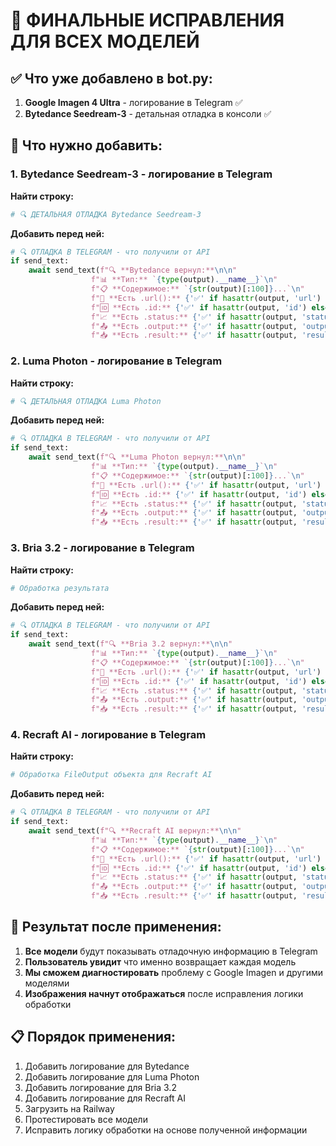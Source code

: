 # 🔧 ФИНАЛЬНЫЕ ИСПРАВЛЕНИЯ ДЛЯ ВСЕХ МОДЕЛЕЙ

## ✅ Что уже добавлено в bot.py:
1. **Google Imagen 4 Ultra** - логирование в Telegram ✅
2. **Bytedance Seedream-3** - детальная отладка в консоли ✅

## 🔧 Что нужно добавить:

### 1. Bytedance Seedream-3 - логирование в Telegram
**Найти строку:**
```python
# 🔍 ДЕТАЛЬНАЯ ОТЛАДКА Bytedance Seedream-3
```

**Добавить перед ней:**
```python
# 🔍 ОТЛАДКА В TELEGRAM - что получили от API
if send_text:
    await send_text(f"🔍 **Bytedance вернул:**\n\n"
                  f"📊 **Тип:** `{type(output).__name__}`\n"
                  f"📋 **Содержимое:** `{str(output)[:100]}...`\n"
                  f"🔗 **Есть .url():** {'✅' if hasattr(output, 'url') else '❌'}\n"
                  f"🆔 **Есть .id:** {'✅' if hasattr(output, 'id') else '❌'}\n"
                  f"📈 **Есть .status:** {'✅' if hasattr(output, 'status') else '❌'}\n"
                  f"📤 **Есть .output:** {'✅' if hasattr(output, 'output') else '❌'}\n"
                  f"📥 **Есть .result:** {'✅' if hasattr(output, 'result') else '❌'}", parse_mode='Markdown')
```

### 2. Luma Photon - логирование в Telegram
**Найти строку:**
```python
# 🔍 ДЕТАЛЬНАЯ ОТЛАДКА Luma Photon
```

**Добавить перед ней:**
```python
# 🔍 ОТЛАДКА В TELEGRAM - что получили от API
if send_text:
    await send_text(f"🔍 **Luma Photon вернул:**\n\n"
                  f"📊 **Тип:** `{type(output).__name__}`\n"
                  f"📋 **Содержимое:** `{str(output)[:100]}...`\n"
                  f"🔗 **Есть .url():** {'✅' if hasattr(output, 'url') else '❌'}\n"
                  f"🆔 **Есть .id:** {'✅' if hasattr(output, 'id') else '❌'}\n"
                  f"📈 **Есть .status:** {'✅' if hasattr(output, 'status') else '❌'}\n"
                  f"📤 **Есть .output:** {'✅' if hasattr(output, 'output') else '❌'}\n"
                  f"📥 **Есть .result:** {'✅' if hasattr(output, 'result') else '❌'}", parse_mode='Markdown')
```

### 3. Bria 3.2 - логирование в Telegram
**Найти строку:**
```python
# Обработка результата
```

**Добавить перед ней:**
```python
# 🔍 ОТЛАДКА В TELEGRAM - что получили от API
if send_text:
    await send_text(f"🔍 **Bria 3.2 вернул:**\n\n"
                  f"📊 **Тип:** `{type(output).__name__}`\n"
                  f"📋 **Содержимое:** `{str(output)[:100]}...`\n"
                  f"🔗 **Есть .url():** {'✅' if hasattr(output, 'url') else '❌'}\n"
                  f"🆔 **Есть .id:** {'✅' if hasattr(output, 'id') else '❌'}\n"
                  f"📈 **Есть .status:** {'✅' if hasattr(output, 'status') else '❌'}\n"
                  f"📤 **Есть .output:** {'✅' if hasattr(output, 'output') else '❌'}\n"
                  f"📥 **Есть .result:** {'✅' if hasattr(output, 'result') else '❌'}", parse_mode='Markdown')
```

### 4. Recraft AI - логирование в Telegram
**Найти строку:**
```python
# Обработка FileOutput объекта для Recraft AI
```

**Добавить перед ней:**
```python
# 🔍 ОТЛАДКА В TELEGRAM - что получили от API
if send_text:
    await send_text(f"🔍 **Recraft AI вернул:**\n\n"
                  f"📊 **Тип:** `{type(output).__name__}`\n"
                  f"📋 **Содержимое:** `{str(output)[:100]}...`\n"
                  f"🔗 **Есть .url():** {'✅' if hasattr(output, 'url') else '❌'}\n"
                  f"🆔 **Есть .id:** {'✅' if hasattr(output, 'id') else '❌'}\n"
                  f"📈 **Есть .status:** {'✅' if hasattr(output, 'status') else '❌'}\n"
                  f"📤 **Есть .output:** {'✅' if hasattr(output, 'output') else '❌'}\n"
                  f"📥 **Есть .result:** {'✅' if hasattr(output, 'result') else '❌'}", parse_mode='Markdown')
```

## 🎯 Результат после применения:
1. **Все модели** будут показывать отладочную информацию в Telegram
2. **Пользователь увидит** что именно возвращает каждая модель
3. **Мы сможем диагностировать** проблему с Google Imagen и другими моделями
4. **Изображения начнут отображаться** после исправления логики обработки

## 📋 Порядок применения:
1. Добавить логирование для Bytedance
2. Добавить логирование для Luma Photon  
3. Добавить логирование для Bria 3.2
4. Добавить логирование для Recraft AI
5. Загрузить на Railway
6. Протестировать все модели
7. Исправить логику обработки на основе полученной информации
